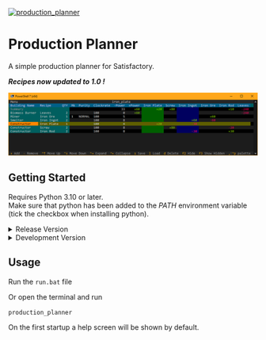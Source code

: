 [![production_planner](https://github.com/mitaa/production_planner/actions/workflows/main.yml/badge.svg)](https://github.com/mitaa/production_planner/actions/workflows/main.yml)

# Production Planner

A simple production planner for Satisfactory.

***Recipes now updated to 1.0 !***

![](data/production_planner-readme.png?)

## Getting Started

Requires Python 3.10 or later.\
Make sure that python has been added to the *PATH* environment variable (tick the checkbox when installing python).

<details>
  <summary>Release Version</summary>


Download a `*.whl.zip` file from one of the [releases](https://github.com/mitaa/production_planner/releases) and extract it.

Run the `install.bat` file

Or open the terminal (e.g. PowerShell) and run the following command

```
# (adjust the file name accordingly)
pip install production_planner-0.3-py3-none-any.whl
```
</details>


<details>
  <summary>Development Version</summary>


[Download](https://github.com/mitaa/production_planner/archive/refs/heads/master.zip) the repository and extract it.

And run the `install.bat` file

Or open the terminal (e.g. PowerShell) and run the following command

```
pip install git+https://github.com/mitaa/production_planner.git#egg=production_planner
```
</details>

## Usage
Run the `run.bat` file

Or open the terminal and run

```
production_planner
```

On the first startup a help screen will be shown by default.
